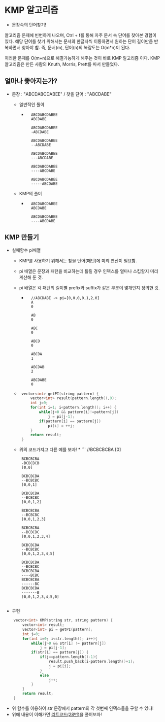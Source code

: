 # KMP 알고리즘
* 문장속의 단어찾기!

알고리즘 문제에 빈번하게 나오며, Ctrl + f를 통해 자주 문서 속 단어를 찾아본 경험이 있다. 해당 단어를 찾기 위해서는 문서의 한글자씩 이동하면서 원하는 단어 길이만큼 반복하면서 찾아야 함. 즉, 문서(m), 단어(n)의 복잡도는 O(m*n)이 된다.

이러한 문제를 O(m+n)으로 해결가능하게 해주는 것이 바로 KMP 알고리즘 이다. KMP 알고리즘은 만든 사람의 Knuth, Morris, Prett를 따서 만들었다.

## 얼마나 좋아지는가?
* 문장 : "ABCDABCDABEE" / 찾을 단어 : "ABCDABE"
    * 일반적인 풀이
        * ```
            ABCDABCDABEE
            ABCDABE

            ABCDABCDABEE
            -ABCDABE

            ABCDABCDABEE
            --ABCDABE

            ABCDABCDABEE
            ---ABCDABE
            
            ABCDABCDABEE
            ----ABCDABE
            
            ABCDABCDABEE
            -----ABCDABE
          ```
    
    * KMP의 풀이
        * ```
            ABCDABCDABEE
            ABCDABE
            
            ABCDABCDABEE
            ----ABCDABE
          ```

## KMP 만들기
* 실패함수 pi배열
    * KMP를 사용하기 위해서는 찾을 단어(패턴)에 미리 연산이 필요함.
    * pi 배열은 문장과 패턴을 비교하는데 틀릴 경우 인덱스를 얼마나 스킵할지 미리 계산해 둔 것.
    * pi 배열은 각 패턴의 길이별 prefix와 suffix가 같은 부분이 몇개인지 정의한 것.
        * ```
            //ABCDABE -> pi=[0,0,0,0,1,2,0]
            A
            0
            
            AB
            0
            
            ABC
            0
            
            ABCD
            0
            
            ABCDA
            1
            
            ABCDAB
            2
            
            ABCDABE
            0
          ```

    * ```cpp
       vector<int> getPI(string pattern) {
           vector<int> result(pattern.length(),0);
           int j=0;
           for(int i=1; i<pattern.length(); i++) {
               while(j>0 && pattern[i]!=pattern[j])
                   j = pi[j-1];
               if(pattern[i] == pattern[j])
                   pi[i] = ++j;
           }
           return result;
       }
      ```
    
    * 위의 코드가지고 다른 예를 보자!
           * ```
           //BCBCBCBA
           [0]

           BCBCBCBA
           -BCBCBCB
           [0,0]

           BCBCBCBA
           --BCBCBC
           [0,0,1]

           BCBCBCBA
           --BCBCBC
           [0,0,1,2]

           BCBCBCBA
           --BCBCBC
           [0,0,1,2,3]  

           BCBCBCBA
           --BCBCBC
           [0,0,1,2,3,4]

           BCBCBCBA
           --BCBCBC
           [0,0,1,2,3,4,5]

           BCBCBCBA
           --BCBCBC
           BCBCBCBA
           ----BCBC
           BCBCBCBA
           ------BC
           BCBCBCBA
           -------B
           [0,0,1,2,3,4,5,0]
        ```
* 구현
```cpp
    vector<int> KMP(string str, string pattern) {
        vector<int> result;
        vector<int> pi = getPI(pattern);
        int j=0;
        for(int i=0; i<str.length(); i++){
            while(j>0 && str[i] != pattern[j])
                j = pi[j-1];
            if(str[i] == pattern[j]) {
                if(j==pattern.length()-1){
                    result.push_back(i-pattern.length()+1);
                    j = pi[i];
                }
                else
                    j++;
            }
        }
        return result;
    }
```
* 위 함수를 이용하여 str 문장에서 pattern의 각 첫번째 인덱스들을 구할 수 있다! 
* 위에 내용이 이해가면 [리트코드(28번)](https://leetcode.com/problems/implement-strstr/)을 풀어보자!
